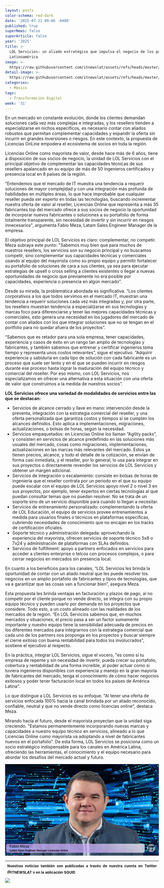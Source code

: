 ```yaml
---
layout: posts
color-schema: red-dark
date: '2025-07-21 09:06 -0400'
published: true
superNews: false
superArticle: false
year: '2025'
title: >-
  LOL Servicios: un aliado estratégico que impulsa el negocio de los partners en
  Latinoamérica
image: >-
  https://raw.githubusercontent.com/itnewslat/assets/refs/heads/master/img/540x320/Fabio-Meza-p.jpg
detail-image: >-
  https://raw.githubusercontent.com/itnewslat/assets/refs/heads/master/img/1024x680/Fabio-Meza-g.jpg
categories:
  - Mexico
tags:
  - Transformación Digital
week: '31'
---
```

En un mercado en constante evolución, donde los clientes demandan soluciones cada vez más complejas e integradas, y los resellers tienden a especializarse en nichos específicos, es necesario contar con aliados robustos que permitan complementar capacidades y expandir la oferta sin incurrir en grandes inversiones o riesgos. En este contexto, la propuesta de Licencias OnLine empodera el ecosistema de socios en toda la región.

Licencias Online como mayorista de valor, desde hace más de 6 años, tiene a disposición de sus socios de negocio, la unidad de LOL Servicios con el principal objetivo de complementar las capacidades técnicas de sus resellers apalancado en su equipo de más de 50 ingenieros certificados y presencia local en 8 países de la región.

“Entendemos que el mercado de IT muestra una tendencia a requerir soluciones de mayor complejidad y con una integración más profunda de habilidades en múltiples áreas, lo que hace improbable que cualquier reseller pueda ser experto en todas las tecnologías, buscando incrementar nuestra oferta de valor al reseller, Licencias Online que representa a más 35 fabricantes top del mercado ofrece a sus socios de negocio la oportunidad de incorporar nuevos fabricantes o soluciones a su portafolio de forma totalmente transparente, sin necesidad de invertir y sin incurrir en riesgos innecesarios", argumenta Fabio Meza, Latam Sales Engineer Manager de la empresa.

El objetivo principal de LOL Servicios es claro: complementar, no competir. Meza subraya este punto: "Sabemos muy bien que para muchos de nuestros resellers, los servicios son su negocio principal y no buscamos competir, sino complementar sus capacidades técnicas y comerciales usando al equipo del mayorista como su propio equipo y permitir fortalecer su portafolio de soluciones de cara a sus clientes, ya sea para ejecutar estrategias de upsell o cross selling a clientes existentes o llegar a nuevas oportunidades de negocio que previamente no era posible por capacidades, experiencia o presencia en algún mercado".

Desde su mirada, la problemática abordada es significativa. "Los clientes corporativos a los que todos servimos en el mercado IT, muestran una tendencia a requerir soluciones cada vez más integradas y, por otra parte, los resellers muestran tendencia a especializarse en sus tecnologías y marcas foco para diferenciarse y tener las mejores capacidades técnicas y comerciales, esto genera una necesidad en los jugadores del mercado de contar con aliados con los que integrar soluciones que no se tengan en el portfolio para no quedar afuera de los proyectos”.

“Sabemos que es retador para una sola empresa, tener capacidades, experiencia y casos de éxito en un rango tan amplio de tecnologías y fabricantes, y también sabemos que entrenar y certificar ingenieros toma tiempo y representa unos costos relevantes”, sigue el ejecutivo. “Adquirir experiencia y sabiduría en cada tipo de solución con cada fabricante es un proceso que suele ser lento y en el que se pueden incurrir en riesgos durante ese proceso hasta lograr la maduración del equipo técnico y comercial del reseller. Por eso mismo, con LOL Servicios, nos especializamos en ofrecer una alternativa a esta situación con una oferta de valor que construimos a la medida de nuestros socios”.

**LOL Servicios ofrece una variedad de modalidades de servicios entre las que se destacan:**

- Servicios de alcance cerrado y llave en mano: intervención desde la preventa, integración con la estrategia comercial del reseller, y una oferta personalizada que garantiza costos y tiempos si se cumplen los alcances definidos. Esto aplica a implementaciones, migraciones, actualizaciones, o bolsas de horas, según la necesidad.
- Servicios empaquetados: en Licencias Online los llaman “Agility packs”, y consisten en servicios de alcance predefinido en las soluciones más usuales del mercado, cosas como migraciones, implementaciones, actualizaciones en las marcas más relevantes del mercado. Estos ya tienen precios, alcance, y todo el detalle de la cotización, se envían de forma casi inmediata, y el reseller, por lo general, lo usa para integrar en sus proyectos o directamente revender los servicios de LOL Servicios y obtener un margen adicional.
- Servicios de integración o escalamiento: consiste en bolsas de horas de ingeniería que el reseller contrata por un periodo en el que su equipo puede escalar con el equipo de LOL Servicios apoyo nivel 2 o nivel 3 en sus proyectos, por ejemplo, tener expertos en ciertas tecnologías al que puedan consultar temas que no puedan resolver. No se trata de un soporte sino de un servicio disponible para cuando lo llegan a necesitar.
- Servicios de entrenamiento personalizado: complementando la oferta de LOL Educación, el equipo de servicios provee entrenamientos a medida para usuarios finales o técnicos en plataformas específicas, cubriendo necesidades de conocimiento que no encajan en los tracks de certificación oficiales.
- Soporte técnico y administración delegada: aprovechando la experiencia del mayorista, ofrecen servicios de soporte técnico 5x8 o 7x24 y administración de plataformas con SLAs definidos.
- Servicios de fulfillment: apoyo a partners enfocados en servicios para acceder a clientes enterprise o telcos con procesos complejos, o para cerrar negocios en mercados sin presencia local.

En cuanto a los beneficios para los canales, “LOL Servicios les brinda la oportunidad de contar con un aliado neutral que les puede resolver los negocios en un amplio portafolio de fabricantes y tipos de tecnologías, que va a garantizar que las cosas van a funcionar bien”, asegura Meza.

Esta propuesta les brinda ventajas en facturación y plazos de pago, al no competir por el cliente porque no vende directo, se integra con su propio equipo técnico y pueden usarlo por demanda en los proyectos que considere. Todo esto, a un costo alineado con las realidades de los mercados de la región. “En LOL Servicios sabemos que, en muchos mercados y situaciones, el precio pasa a ser un factor sumamente importante y nuestro equipo tiene la sensibilidad adecuada de precios en los diferentes mercados para integrarnos con la estrategia comercial que cada uno de los partners nos proponga en los proyectos y buscar siempre el cierre exitoso con buena rentabilidad para todos los involucrados", sostiene el ejecutivo al respecto.

En la práctica, integrar LOL Servicios, sigue el vocero, "es como si tu empresa de repente y sin necesidad de invertir, pueda crecer su portafolio, cobertura y rentabilidad de una forma increíble, al poder actuar como si tuviera ingenieros disponibles con experiencia y manejo en la gran mayoría de fabricantes del mercado, tenga el conocimiento de cómo hacer negocios exitosos y poder tener facturación local en todos los países de América Latina".

Lo que distingue a LOL Servicios es su enfoque. "Al tener una oferta de servicios enfocada 100% hacia la canal brindada por un aliado reconocido, confiable, neutral y que no vende directo como licencias online", destaca Meza.

Mirando hacia el futuro, desde el mayorista proyectan que la unidad siga creciendo. "Estamos permanentemente incorporando nuevas marcas y capacidades a nuestro equipo técnico en servicios, alineado a lo que Licencias Online como mayorista va adoptando a nivel de fabricantes nuevos en el portafolio”.
De esta forma, LOL Servicios se posiciona como un socio estratégico indispensable para los canales en América Latina, ofreciendo las herramientas, el conocimiento y el equipo necesario para abordar los desafíos del mercado actual y futuro.

![](https://raw.githubusercontent.com/itnewslat/assets/refs/heads/master/img/540x320/Fabio-Meza-p.jpg)

<table style="height: 42px;" width="569">
<tbody>
<tr>
<td style="text-align: justify;"><sub><strong>Nuestras noticias también son publicadas a través de nuestra cuenta en Twitter <a href="https://twitter.com/itnewslat?lang=es">@ITNEWSLAT</a> y en la aplicación <a href="https://squidapp.co/en/">SQUID</a></strong></sub></td>
</tr>
</tbody>
</table>

<img src="https://tracker.metricool.com/c3po.jpg?hash=56f88a41e39ab42c063cc51676587a04"/>